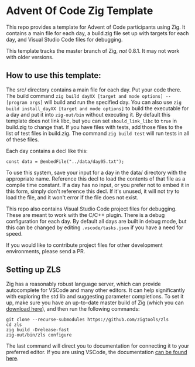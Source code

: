 # Advent Of Code Zig Template

This repo provides a template for Advent of Code participants using Zig.  It contains a main file for each day, a build.zig file set up with targets for each day, and Visual Studio Code files for debugging.

This template tracks the master branch of Zig, *not* 0.8.1.  It may not work with older versions.

## How to use this template:

The src/ directory contains a main file for each day.  Put your code there.  The build command `zig build dayXX [target and mode options] -- [program args]` will build and run the specified day.  You can also use `zig build install_dayXX [target and mode options]` to build the executable for a day and put it into `zig-out/bin` without executing it.  By default this template does not link libc, but you can set `should_link_libc` to `true` in build.zig to change that.  If you have files with tests, add those files to the list of test files in build.zig.  The command `zig build test` will run tests in all of these files.

Each day contains a decl like this:
```zig
const data = @embedFile("../data/day05.txt");
```
To use this system, save your input for a day in the data/ directory with the appropriate name.  Reference this decl to load the contents of that file as a compile time constant.  If a day has no input, or you prefer not to embed it in this form, simply don't reference this decl.  If it's unused, it will not try to load the file, and it won't error if the file does not exist.

This repo also contains Visual Studio Code project files for debugging.  These are meant to work with the C/C++ plugin.  There is a debug configuration for each day.  By default all days are built in debug mode, but this can be changed by editing `.vscode/tasks.json` if you have a need for speed.

If you would like to contribute project files for other development environments, please send a PR.

## Setting up ZLS

Zig has a reasonably robust language server, which can provide autocomplete for VSCode and many other editors.  It can help significantly with exploring the std lib and suggesting parameter completions.  To set it up, make sure you have an up-to-date master build of Zig (which you can [download here](https://ziglang.org/download/)), and then run the following commands:

```
git clone --recurse-submodules https://github.com/zigtools/zls
cd zls
zig build -Drelease-fast
zig-out/bin/zls configure
```

The last command will direct you to documentation for connecting it to your preferred editor.  If you are using VSCode, the documentation [can be found here](https://github.com/zigtools/zls/wiki/Installing-for-Visual-Studio-Code).
